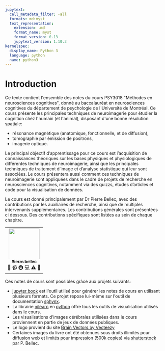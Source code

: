 ```yaml
---
jupytext:
  cell_metadata_filter: -all
  formats: md:myst
  text_representation:
    extension: .md
    format_name: myst
    format_version: 0.13
    jupytext_version: 1.10.3
kernelspec:
  display_name: Python 3
  language: python
  name: python3
---
```


# Introduction

Ce texte contient l'ensemble des notes du cours PSY3018 "Méthodes en neurosciences cognitives", donné au baccalauréat en neurosciences cognitives du département de psychologie de l'Université de Montréal. Ce cours présente les principales techniques de neuroimagerie pour étudier la cognition chez l'humain (et l'animal), disposant d'une bonne résolution spatiale:
 * résonance magnétique (anatomique, fonctionnelle, et de diffusion),
 * tomographie par émission de positrons,
 * imagerie optique.

Le principal objectif d’apprentissage pour ce cours est l’acquisition de connaissances théoriques sur les bases physiques et physiologiques de différentes techniques de neuroimagerie, ainsi que les principales techniques de traitement d’image et d’analyse statistique qui leur sont associées. Le cours présentera aussi comment ces techniques de neuroimagerie sont appliquées dans le cadre de projets de recherche en neurosciences cognitives, notamment via des quizzs, études d’articles et code pour la visualisation de données.

 Le cours est donné principalement par Dr Pierre Bellec, avec des contributions par les auxiliaires de recherche, ainsi que de multiples intervenants supplémentaires. Les contributions générales sont présentées ci dessous. Des contributions spécifiques sont listées au sein de chaque chapitre.

<table>
  <tr>
    <td align="center">
      <a href="https://github.com/pbellec">
        <img src="https://avatars.githubusercontent.com/u/1670887?v=4?s=100" width="100px;" alt=""/>
        <br /><sub><b>Pierre bellec</b></sub>
      </a>
      <br />
        <a title="Contenu">🤔</a>
        <a title="Vidéos">📹</a>
        <a title="Infrastructure (jupyter book)">🚇</a>
        <a title="Code">💻</a>
        <a title="Quizz">⚠️</a>
        <a title="Révision du texte">👀</a>
    </td>

  </tr>
</table>

Ces notes de cours sont possibles grâce aux projets suivants:
 * [jupyter book](https://jupyterbook.org) est l'outil utilisé pour générer les notes de cours en utilisant plusieurs formats. Ce projet repose lui-même sur l'outil de documentation [sphynx](https://www.sphinx-doc.org).
 * La librairie [nilearn](https://nilearn.github.io/) en [python](https://www.python.org/) offre tous les outils de visualisation utilisés dans le cours.
 * Les visualisations d'images cérébrales utilisées dans le cours proviennent en partie de jeux de données publiques.
 * Le logo provient du site <a href="https://www.vecteezy.com/free-vector/brain">Brain Vectors by Vecteezy</a>
 * Certaines images du livre ont été obtenues sous droits illimités pour diffusion web et limités pour impression (500k copies) via [shutterstock](https://www.shutterstock.com) par P. Bellec.
